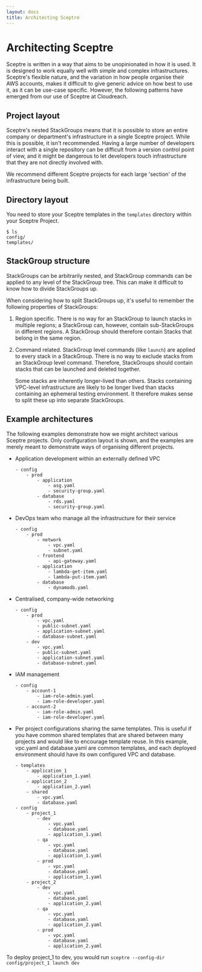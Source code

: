```yaml
---
layout: docs
title: Architecting Sceptre
---
```


# Architecting Sceptre

Sceptre is written in a way that aims to be unopinionated in how it is used. It
is designed to work equally well with simple and complex infrastructures.
Sceptre's flexible nature, and the variation in how people organise their AWS
accounts, makes it difficult to give generic advice on how best to use it, as
it can be use-case specific. However, the following patterns have emerged from
our use of Sceptre at Cloudreach.

## Project layout

Sceptre's nested StackGroups means that it is possible to store an entire
company or department's infrastructure in a single Sceptre project. While this
is possible, it isn't recommended. Having a large number of developers interact
with a single repository can be difficult from a version control point of view,
and it might be dangerous to let developers touch infrastructure that they are
not directly involved with.

We recommend different Sceptre projects for each large 'section' of the
infrastructure being built.

## Directory layout

You need to store your Sceptre templates in the `templates` directory within
your Sceptre Project.

```
$ ls
config/
templates/
```

## StackGroup structure

StackGroups can be arbitrarily nested, and StackGroup commands can be applied
to any level of the StackGroup tree. This can make it difficult to know how to
divide StackGroups up.

When considering how to split StackGroups up, it's useful to remember the
following properties of StackGroups:

1. Region specific. There is no way for an StackGroup to launch stacks in
   multiple regions; a StackGroup can, however, contain sub-StackGroups in
   different regions. A StackGroup should therefore contain Stacks that belong
   in the same region.

2. Command related. StackGroup level commands (like `launch`) are applied to
   every stack in a StackGroup. There is no way to exclude stacks from an
   StackGroup level command. Therefore, StackGroups should contain stacks that
   can be launched and deleted together.

   Some stacks are inherently longer-lived than others. Stacks containing
   VPC-level infrastructure are likely to be longer lived than stacks
   containing an ephemeral testing environment. It therefore makes sense to
   split these up into separate StackGroups.

## Example architectures

The following examples demonstrate how we might architect various Sceptre
projects. Only configuration layout is shown, and the examples are merely meant
to demonstrate ways of organising different projects.

- Application development within an externally defined VPC

  ```
  - config
      - prod
          - application
              - asg.yaml
              - security-group.yaml
          - database
              - rds.yaml
              - security-group.yaml
  ```

- DevOps team who manage all the infrastructure for their service

  ```
  - config
      - prod
          - network
              - vpc.yaml
              - subnet.yaml
          - frontend
              - api-gateway.yaml
          - application
              - lambda-get-item.yaml
              - lambda-put-item.yaml
          - database
              - dynamodb.yaml
  ```

- Centralised, company-wide networking

  ```
  - config
      - prod
          - vpc.yaml
          - public-subnet.yaml
          - application-subnet.yaml
          - database-subnet.yaml
      - dev
          - vpc.yaml
          - public-subnet.yaml
          - application-subnet.yaml
          - database-subnet.yaml
  ```

- IAM management

  ```
  - config
      - account-1
          - iam-role-admin.yaml
          - iam-role-developer.yaml
      - account-2
          - iam-role-admin.yaml
          - iam-role-developer.yaml
  ```

- Per project configurations sharing the same templates. This is useful if you
  have common shared templates that are shared between many projects and would
  like to encourage template reuse. In this example, vpc.yaml and database.yaml
  are common templates, and each deployed environment should have its own
  configured VPC and database.

  ```
  - templates
      - application_1
          - application_1.yaml
      - application_2
          - application_2.yaml
      - shared
          - vpc.yaml
          - database.yaml
  - config
      - project_1
          - dev
              - vpc.yaml        
              - database.yaml      
              - application_1.yaml
          - qa
              - vpc.yaml        
              - database.yaml      
              - application_1.yaml
          - prod
              - vpc.yaml        
              - database.yaml      
              - application_1.yaml
      - project_2
          - dev
              - vpc.yaml        
              - database.yaml      
              - application_2.yaml
          - qa
              - vpc.yaml        
              - database.yaml      
              - application_2.yaml
          - prod
              - vpc.yaml        
              - database.yaml      
              - application_2.yaml              
  ```

To deploy project_1 to dev, you would run
`sceptre --config-dir config/project_1 launch dev`
